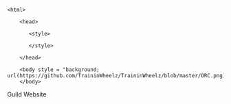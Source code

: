 <!doctype html>

    <html>
    
        <head>
        
           <style>
           
           </style>
           
        </head>  
        
        <body style = "background; url(https://github.com/TraininWheelz/TraininWheelz/blob/master/ORC.png)">
        </body>
Guild Website
    </html>

